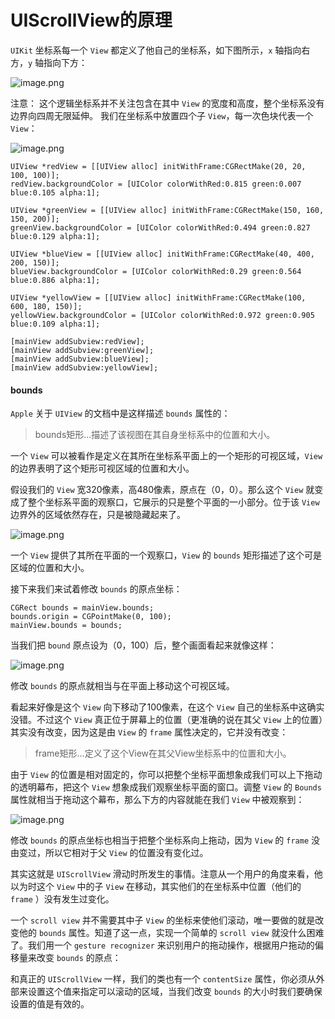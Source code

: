 # UIScrollView的原理

`UIKit` 坐标系每一个 `View` 都定义了他自己的坐标系，如下图所示，`x` 轴指向右方，`y` 轴指向下方：

![image.png](http://upload-images.jianshu.io/upload_images/588630-b4be73e8ede40f16.png?imageMogr2/auto-orient/strip%7CimageView2/2/w/1240)

注意：
这个逻辑坐标系并不关注包含在其中 `View` 的宽度和高度，整个坐标系没有边界向四周无限延伸。
我们在坐标系中放置四个子 `View`，每一次色块代表一个 `View`：

![image.png](http://upload-images.jianshu.io/upload_images/588630-173b57f84345e191.png?imageMogr2/auto-orient/strip%7CimageView2/2/w/1240)

```
UIView *redView = [[UIView alloc] initWithFrame:CGRectMake(20, 20, 100, 100)];
redView.backgroundColor = [UIColor colorWithRed:0.815 green:0.007
blue:0.105 alpha:1];

UIView *greenView = [[UIView alloc] initWithFrame:CGRectMake(150, 160, 150, 200)];
greenView.backgroundColor = [UIColor colorWithRed:0.494 green:0.827
blue:0.129 alpha:1];

UIView *blueView = [[UIView alloc] initWithFrame:CGRectMake(40, 400, 200, 150)];
blueView.backgroundColor = [UIColor colorWithRed:0.29 green:0.564
blue:0.886 alpha:1];

UIView *yellowView = [[UIView alloc] initWithFrame:CGRectMake(100, 600, 180, 150)];
yellowView.backgroundColor = [UIColor colorWithRed:0.972 green:0.905
blue:0.109 alpha:1];

[mainView addSubview:redView];
[mainView addSubview:greenView];
[mainView addSubview:blueView];
[mainView addSubview:yellowView];
```

#### bounds

`Apple` 关于 `UIView` 的文档中是这样描述 `bounds` 属性的：

> bounds矩形…描述了该视图在其自身坐标系中的位置和大小。

一个 `View` 可以被看作是定义在其所在坐标系平面上的一个矩形的可视区域，`View` 的边界表明了这个矩形可视区域的位置和大小。

假设我们的 `View` 宽320像素，高480像素，原点在（0，0）。那么这个 `View` 就变成了整个坐标系平面的观察口，它展示的只是整个平面的一小部分。位于该 `View` 边界外的区域依然存在，只是被隐藏起来了。

![image.png](http://upload-images.jianshu.io/upload_images/588630-ce142480ad4ae548.png?imageMogr2/auto-orient/strip%7CimageView2/2/w/1240)

一个 `View` 提供了其所在平面的一个观察口，`View` 的 `bounds` 矩形描述了这个可是区域的位置和大小。

接下来我们来试着修改 `bounds` 的原点坐标：

```
CGRect bounds = mainView.bounds;
bounds.origin = CGPointMake(0, 100);
mainView.bounds = bounds;
```

当我们把 `bound` 原点设为（0，100）后，整个画面看起来就像这样：

![image.png](http://upload-images.jianshu.io/upload_images/588630-615c7c579a14e6f6.png?imageMogr2/auto-orient/strip%7CimageView2/2/w/1240)

修改 `bounds` 的原点就相当与在平面上移动这个可视区域。

看起来好像是这个 `View` 向下移动了100像素，在这个 `View` 自己的坐标系中这确实没错。不过这个 `View` 真正位于屏幕上的位置（更准确的说在其父 `View` 上的位置）其实没有改变，因为这是由 `View` 的 `frame` 属性决定的，它并没有改变：

> frame矩形…定义了这个View在其父View坐标系中的位置和大小。

由于 `View` 的位置是相对固定的，你可以把整个坐标平面想象成我们可以上下拖动的透明幕布，把这个 `View` 想象成我们观察坐标平面的窗口。调整 `View` 的 `Bounds` 属性就相当于拖动这个幕布，那么下方的内容就能在我们 `View` 中被观察到：

![image.png](http://upload-images.jianshu.io/upload_images/588630-660f880bec22bb97.png?imageMogr2/auto-orient/strip%7CimageView2/2/w/1240)

修改 `bounds` 的原点坐标也相当于把整个坐标系向上拖动，因为 `View` 的 `frame` 没由变过，所以它相对于父 `View` 的位置没有变化过。

其实这就是 `UIScrollView` 滑动时所发生的事情。注意从一个用户的角度来看，他以为时这个 `View` 中的子 `View` 在移动，其实他们的在坐标系中位置（他们的 `frame` ）没有发生过变化。

一个 `scroll view` 并不需要其中子 `View` 的坐标来使他们滚动，唯一要做的就是改变他的 `bounds` 属性。知道了这一点，实现一个简单的 `scroll view` 就没什么困难了。我们用一个 `gesture recognizer` 来识别用户的拖动操作，根据用户拖动的偏移量来改变 `bounds` 的原点：

和真正的 `UIScrollView` 一样，我们的类也有一个 `contentSize` 属性，你必须从外部来设置这个值来指定可以滚动的区域，当我们改变 `bounds` 的大小时我们要确保设置的值是有效的。
